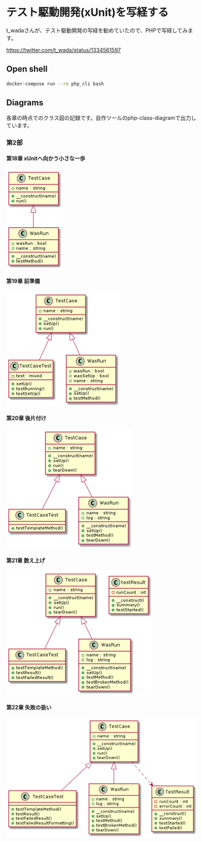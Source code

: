 # テスト駆動開発(xUnit)を写経する

t_wadaさんが、テスト駆動開発の写経を勧めていたので、PHPで写経してみます。

https://twitter.com/t_wada/status/1334561597

## Open shell

```bash
docker-compose run --rm php_cli bash
```

## Diagrams

各章の時点でのクラス図の記録です。自作ツールのphp-class-diagramで出力しています。

### 第2部

#### 第18章 xUnitへ向かう小さな一歩

![Chapter 18](diagrams/chapter18.png)

#### 第19章 前準備

![Chapter 19](diagrams/chapter19.png)

#### 第20章 後片付け

![Chapter 20](diagrams/chapter20.png)

#### 第21章 数え上げ

![Chapter 21](diagrams/chapter21.png)

#### 第22章 失敗の扱い

![Chapter 22](diagrams/chapter22.png)
